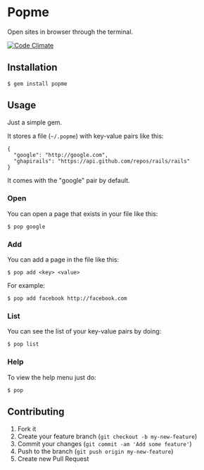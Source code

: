 # Popme

Open sites in browser through the terminal.

[![Code Climate](https://codeclimate.com/github/eavgerinos/popme.png)](https://codeclimate.com/github/eavgerinos/popme)

## Installation

    $ gem install popme

## Usage

Just a simple gem.

It stores a file (`~/.popme`) with key-value pairs like this:

```
{
  "google": "http://google.com",
  "ghapirails": "https://api.github.com/repos/rails/rails"
}
```

It comes with the "google" pair by default.

### Open

You can open a page that exists in your file like this:

```
$ pop google
```

### Add

You can add a page in the file like this:

```
$ pop add <key> <value>
```

For example:

```
$ pop add facebook http://facebook.com
```

### List

You can see the list of your key-value pairs by doing:

```
$ pop list
```

### Help

To view the help menu just do:

```
$ pop
```

## Contributing

1. Fork it
2. Create your feature branch (`git checkout -b my-new-feature`)
3. Commit your changes (`git commit -am 'Add some feature'`)
4. Push to the branch (`git push origin my-new-feature`)
5. Create new Pull Request
